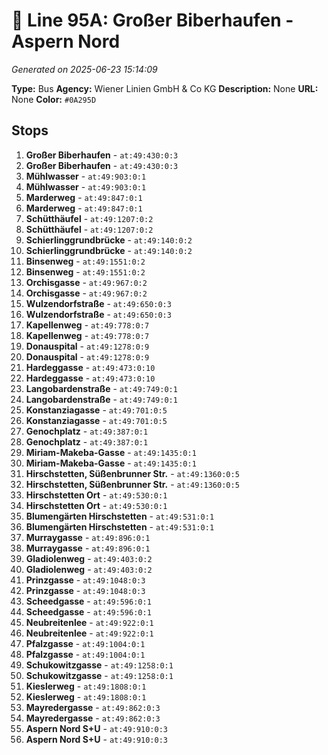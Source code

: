 # 🚌 Line 95A: Großer Biberhaufen - Aspern Nord

*Generated on 2025-06-23 15:14:09*

**Type:** Bus
**Agency:** Wiener Linien GmbH & Co KG
**Description:** None
**URL:** None
**Color:** `#0A295D`

## Stops

1. **Großer Biberhaufen** - `at:49:430:0:3`
2. **Großer Biberhaufen** - `at:49:430:0:3`
3. **Mühlwasser** - `at:49:903:0:1`
4. **Mühlwasser** - `at:49:903:0:1`
5. **Marderweg** - `at:49:847:0:1`
6. **Marderweg** - `at:49:847:0:1`
7. **Schütthäufel** - `at:49:1207:0:2`
8. **Schütthäufel** - `at:49:1207:0:2`
9. **Schierlinggrundbrücke** - `at:49:140:0:2`
10. **Schierlinggrundbrücke** - `at:49:140:0:2`
11. **Binsenweg** - `at:49:1551:0:2`
12. **Binsenweg** - `at:49:1551:0:2`
13. **Orchisgasse** - `at:49:967:0:2`
14. **Orchisgasse** - `at:49:967:0:2`
15. **Wulzendorfstraße** - `at:49:650:0:3`
16. **Wulzendorfstraße** - `at:49:650:0:3`
17. **Kapellenweg** - `at:49:778:0:7`
18. **Kapellenweg** - `at:49:778:0:7`
19. **Donauspital** - `at:49:1278:0:9`
20. **Donauspital** - `at:49:1278:0:9`
21. **Hardeggasse** - `at:49:473:0:10`
22. **Hardeggasse** - `at:49:473:0:10`
23. **Langobardenstraße** - `at:49:749:0:1`
24. **Langobardenstraße** - `at:49:749:0:1`
25. **Konstanziagasse** - `at:49:701:0:5`
26. **Konstanziagasse** - `at:49:701:0:5`
27. **Genochplatz** - `at:49:387:0:1`
28. **Genochplatz** - `at:49:387:0:1`
29. **Miriam-Makeba-Gasse** - `at:49:1435:0:1`
30. **Miriam-Makeba-Gasse** - `at:49:1435:0:1`
31. **Hirschstetten, Süßenbrunner Str.** - `at:49:1360:0:5`
32. **Hirschstetten, Süßenbrunner Str.** - `at:49:1360:0:5`
33. **Hirschstetten Ort** - `at:49:530:0:1`
34. **Hirschstetten Ort** - `at:49:530:0:1`
35. **Blumengärten Hirschstetten** - `at:49:531:0:1`
36. **Blumengärten Hirschstetten** - `at:49:531:0:1`
37. **Murraygasse** - `at:49:896:0:1`
38. **Murraygasse** - `at:49:896:0:1`
39. **Gladiolenweg** - `at:49:403:0:2`
40. **Gladiolenweg** - `at:49:403:0:2`
41. **Prinzgasse** - `at:49:1048:0:3`
42. **Prinzgasse** - `at:49:1048:0:3`
43. **Scheedgasse** - `at:49:596:0:1`
44. **Scheedgasse** - `at:49:596:0:1`
45. **Neubreitenlee** - `at:49:922:0:1`
46. **Neubreitenlee** - `at:49:922:0:1`
47. **Pfalzgasse** - `at:49:1004:0:1`
48. **Pfalzgasse** - `at:49:1004:0:1`
49. **Schukowitzgasse** - `at:49:1258:0:1`
50. **Schukowitzgasse** - `at:49:1258:0:1`
51. **Kieslerweg** - `at:49:1808:0:1`
52. **Kieslerweg** - `at:49:1808:0:1`
53. **Mayredergasse** - `at:49:862:0:3`
54. **Mayredergasse** - `at:49:862:0:3`
55. **Aspern Nord S+U** - `at:49:910:0:3`
56. **Aspern Nord S+U** - `at:49:910:0:3`